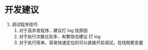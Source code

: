 # 开发建议
1. 调试程序技巧
    1. 对于高并发程序，建议打 log 找原因
    2. 对于执行次数比较多，和繁琐也建议 打 log
    3. 对于执行简单，容易快速定位的可以直接开启调试，在线观察变量